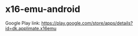 # x16-emu-android
Google Play link:
https://play.google.com/store/apps/details?id=dk.applimate.x16emu
